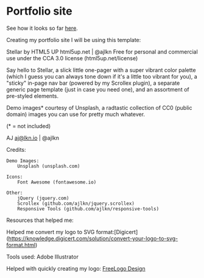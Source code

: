 # Portfolio site

See how it looks so far <a href="legendary-marigold-8e4fad.netlify.app">here</a>.

Creating my portfolio site I will be using this template:

Stellar by HTML5 UP
html5up.net | @ajlkn
Free for personal and commercial use under the CCA 3.0 license (html5up.net/license)


Say hello to Stellar, a slick little one-pager with a super vibrant color palette (which
I guess you can always tone down if it's a little too vibrant for you), a "sticky" in-page
nav bar (powered by my Scrollex plugin), a separate generic page template (just in case
you need one), and an assortment of pre-styled elements.

Demo images* courtesy of Unsplash, a radtastic collection of CC0 (public domain) images
you can use for pretty much whatever.

(* = not included)

AJ
aj@lkn.io | @ajlkn


Credits:

	Demo Images:
		Unsplash (unsplash.com)

	Icons:
		Font Awesome (fontawesome.io)

	Other:
		jQuery (jquery.com)
		Scrollex (github.com/ajlkn/jquery.scrollex)
		Responsive Tools (github.com/ajlkn/responsive-tools)

Resources that helped me:

Helped me convert my logo to SVG format:[Digicert] (https://knowledge.digicert.com/solution/convert-your-logo-to-svg-format.html)

Tools used:
Adobe Illustrator

Helped with quickly creating my logo:
[FreeLogo Design](https://www.freelogodesign.org/)
